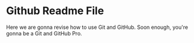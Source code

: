 # Github Readme File

Here we are gonna revise how to use Git and GitHub.
Soon enough, you're gonna be a Git and GitHub Pro.

